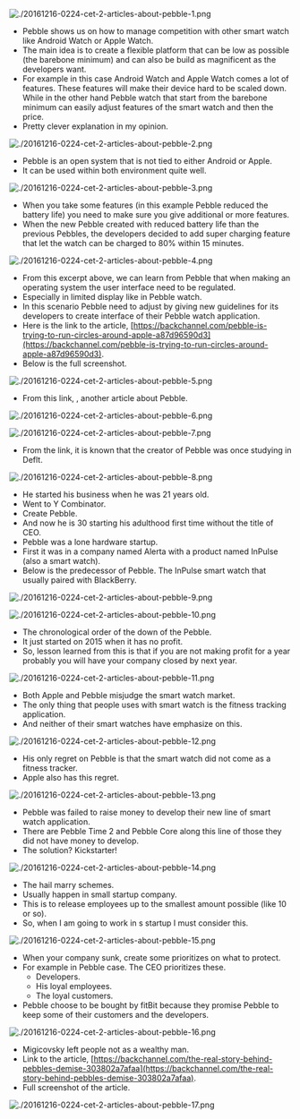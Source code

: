 ![./20161216-0224-cet-2-articles-about-pebble-1.png](./20161216-0224-cet-2-articles-about-pebble-1.png)

* Pebble shows us on how to manage competition with other smart watch like Android Watch or Apple Watch.
* The main idea is to create a flexible platform that can be low as possible (the barebone minimum) and can also be build as magnificent as the developers want.
* For example in this case Android Watch and Apple Watch comes a lot of features. These features will make their device hard to be scaled down. While in the other hand Pebble watch that start from the barebone minimum can easily adjust features of the smart watch and then the price.
* Pretty clever explanation in my opinion.

![./20161216-0224-cet-2-articles-about-pebble-2.png](./20161216-0224-cet-2-articles-about-pebble-2.png)

* Pebble is an open system that is not tied to either Android or Apple.
* It can be used within both environment quite well.

![./20161216-0224-cet-2-articles-about-pebble-3.png](./20161216-0224-cet-2-articles-about-pebble-3.png)

* When you take some features (in this example Pebble reduced the battery life) you need to make sure you give additional or more features.
* When the new Pebble created with reduced battery life than the previous Pebbles, the developers decided to add super charging feature that let the watch can be charged to 80% within 15 minutes.

![./20161216-0224-cet-2-articles-about-pebble-4.png](./20161216-0224-cet-2-articles-about-pebble-4.png)

* From this excerpt above, we can learn from Pebble that when making an operating system the user interface need to be regulated.
* Especially in limited display like in Pebble watch.
* In this scenario Pebble need to adjust by giving new guidelines for its developers to create interface of their Pebble watch application.
* Here is the link to the article, [https://backchannel.com/pebble-is-trying-to-run-circles-around-apple-a87d96590d3](https://backchannel.com/pebble-is-trying-to-run-circles-around-apple-a87d96590d3).
* Below is the full screenshot.

![./20161216-0224-cet-2-articles-about-pebble-5.png](./20161216-0224-cet-2-articles-about-pebble-5.png)

* From this link, [](), another article about Pebble.

![./20161216-0224-cet-2-articles-about-pebble-6.png](./20161216-0224-cet-2-articles-about-pebble-6.png)

![./20161216-0224-cet-2-articles-about-pebble-7.png](./20161216-0224-cet-2-articles-about-pebble-7.png)

* From the link, it is known that the creator of Pebble was once studying in Deflt.

![./20161216-0224-cet-2-articles-about-pebble-8.png](./20161216-0224-cet-2-articles-about-pebble-8.png)

* He started his business when he was 21 years old.
* Went to Y Combinator.
* Create Pebble.
* And now he is 30 starting his adulthood first time without the title of CEO.
* Pebble was a lone hardware startup.
* First it was in a company named Alerta with a product named InPulse (also a smart watch).
* Below is the predecessor of Pebble. The InPulse smart watch that usually paired with BlackBerry.

![./20161216-0224-cet-2-articles-about-pebble-9.png](./20161216-0224-cet-2-articles-about-pebble-9.png)

![./20161216-0224-cet-2-articles-about-pebble-10.png](./20161216-0224-cet-2-articles-about-pebble-10.png)

* The chronological order of the down of the Pebble.
* It just started on 2015 when it has no profit.
* So, lesson learned from this is that if you are not making profit for a year probably you will have your company closed by next year.

![./20161216-0224-cet-2-articles-about-pebble-11.png](./20161216-0224-cet-2-articles-about-pebble-11.png)

* Both Apple and Pebble misjudge the smart watch market.
* The only thing that people uses with smart watch is the fitness tracking application.
* And neither of their smart watches have emphasize on this.

![./20161216-0224-cet-2-articles-about-pebble-12.png](./20161216-0224-cet-2-articles-about-pebble-12.png)

* His only regret on Pebble is that the smart watch did not come as a fitness tracker.
* Apple also has this regret.

![./20161216-0224-cet-2-articles-about-pebble-13.png](./20161216-0224-cet-2-articles-about-pebble-13.png)

* Pebble was failed to raise money to develop their new line of smart watch application.
* There are Pebble Time 2 and Pebble Core along this line of those they did not have money to develop.
* The solution? Kickstarter!

![./20161216-0224-cet-2-articles-about-pebble-14.png](./20161216-0224-cet-2-articles-about-pebble-14.png)

* The hail marry schemes.
* Usually happen in small startup company.
* This is to release employees up to the smallest amount possible (like 10 or so).
* So, when I am going to work in s startup I must consider this.

![./20161216-0224-cet-2-articles-about-pebble-15.png](./20161216-0224-cet-2-articles-about-pebble-15.png)

* When your company sunk, create some prioritizes on what to protect.
* For example in Pebble case. The CEO prioritizes these.
    * Developers.
    * His loyal employees.
    * The loyal customers.
* Pebble choose to be bought by fitBit because they promise Pebble to keep some of their customers and the developers.

![./20161216-0224-cet-2-articles-about-pebble-16.png](./20161216-0224-cet-2-articles-about-pebble-16.png)

* Migicovsky left people not as a wealthy man.
* Link to the article, [https://backchannel.com/the-real-story-behind-pebbles-demise-303802a7afaa](https://backchannel.com/the-real-story-behind-pebbles-demise-303802a7afaa).
* Full screenshot of the article.

![./20161216-0224-cet-2-articles-about-pebble-17.png](./20161216-0224-cet-2-articles-about-pebble-17.png)